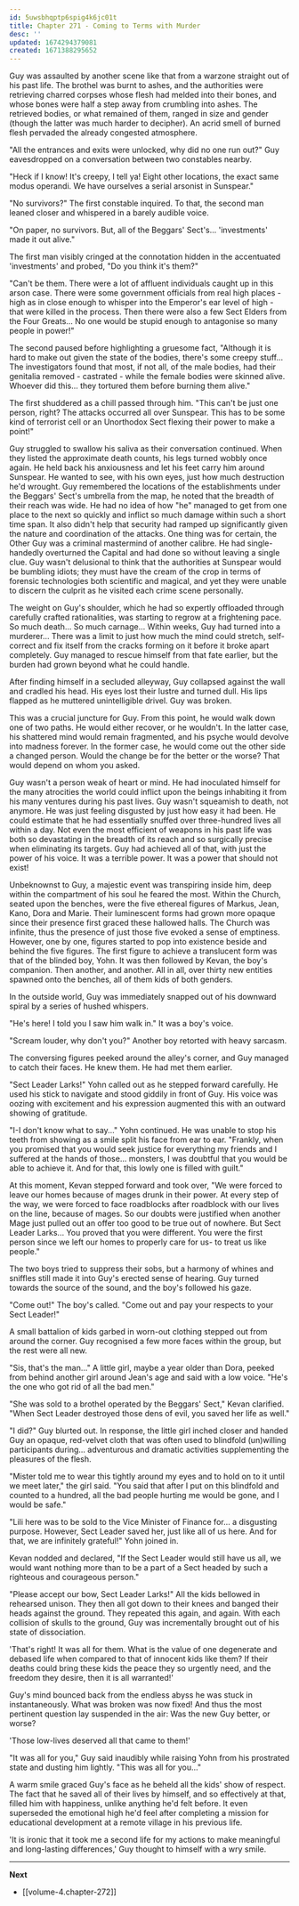 ```yaml
---
id: 5uwsbhqptp6spig4k6jc01t
title: Chapter 271 - Coming to Terms with Murder
desc: ''
updated: 1674294379081
created: 1671388295652
---
```


Guy was assaulted by another scene like that from a warzone straight out of his past life. The brothel was burnt to ashes, and the authorities were retrieving charred corpses whose flesh had melded into their bones, and whose bones were half a step away from crumbling into ashes. The retrieved bodies, or what remained of them, ranged in size and gender (though the latter was much harder to decipher). An acrid smell of burned flesh pervaded the already congested atmosphere.

"All the entrances and exits were unlocked, why did no one run out?" Guy eavesdropped on a conversation between two constables nearby.

"Heck if I know! It's creepy, I tell ya! Eight other locations, the exact same modus operandi. We have ourselves a serial arsonist in Sunspear."

"No survivors?" The first constable inquired. To that, the second man leaned closer and whispered in a barely audible voice.

"On paper, no survivors. But, all of the Beggars' Sect's... 'investments' made it out alive."

The first man visibly cringed at the connotation hidden in the accentuated 'investments' and probed, "Do you think it's them?"

"Can't be them. There were a lot of affluent individuals caught up in this arson case. There were some government officials from real high places - high as in close enough to whisper into the Emperor's ear level of high - that were killed in the process. Then there were also a few Sect Elders from the Four Greats... No one would be stupid enough to antagonise so many people in power!"

The second paused before highlighting a gruesome fact, "Although it is hard to make out given the state of the bodies, there's some creepy stuff... The investigators found that most, if not all, of the male bodies, had their genitalia removed - castrated - while the female bodies were skinned alive. Whoever did this... they tortured them before burning them alive."

The first shuddered as a chill passed through him. "This can't be just one person, right? The attacks occurred all over Sunspear. This has to be some kind of terrorist cell or an Unorthodox Sect flexing their power to make a point!"

Guy struggled to swallow his saliva as their conversation continued. When they listed the approximate death counts, his legs turned wobbly once again. He held back his anxiousness and let his feet carry him around Sunspear. He wanted to see, with his own eyes, just how much destruction he'd wrought. Guy remembered the locations of the establishments under the Beggars' Sect's umbrella from the map, he noted that the breadth of their reach was wide. He had no idea of how "he" managed to get from one place to the next so quickly and inflict so much damage within such a short time span. It also didn't help that security had ramped up significantly given the nature and coordination of the attacks. One thing was for certain, the Other Guy was a criminal mastermind of another calibre. He had single-handedly overturned the Capital and had done so without leaving a single clue. Guy wasn't delusional to think that the authorities at Sunspear would be bumbling idiots; they must have the cream of the crop in terms of forensic technologies both scientific and magical, and yet they were unable to discern the culprit as he visited each crime scene personally.

The weight on Guy's shoulder, which he had so expertly offloaded through carefully crafted rationalities, was starting to regrow at a frightening pace. So much death... So much carnage... Within weeks, Guy had turned into a murderer... There was a limit to just how much the mind could stretch, self-correct and fix itself from the cracks forming on it before it broke apart completely. Guy managed to rescue himself from that fate earlier, but the burden had grown beyond what he could handle.

After finding himself in a secluded alleyway, Guy collapsed against the wall and cradled his head. His eyes lost their lustre and turned dull. His lips flapped as he muttered unintelligible drivel. Guy was broken.

This was a crucial juncture for Guy. From this point, he would walk down one of two paths. He would either recover, or he wouldn't. In the latter case, his shattered mind would remain fragmented, and his psyche would devolve into madness forever. In the former case, he would come out the other side a changed person. Would the change be for the better or the worse? That would depend on whom you asked.

Guy wasn't a person weak of heart or mind. He had inoculated himself for the many atrocities the world could inflict upon the beings inhabiting it from his many ventures during his past lives. Guy wasn't squeamish to death, not anymore. He was just feeling disgusted by just how easy it had been. He could estimate that he had essentially snuffed over three-hundred lives all within a day. Not even the most efficient of weapons in his past life was both so devastating in the breadth of its reach and so surgically precise when eliminating its targets. Guy had achieved all of that, with just the power of his voice. It was a terrible power. It was a power that should not exist!

Unbeknownst to Guy, a majestic event was transpiring inside him, deep within the compartment of his soul he feared the most. Within the Church, seated upon the benches, were the five ethereal figures of Markus, Jean, Kano, Dora and Marie. Their luminescent forms had grown more opaque since their presence first graced these hallowed halls. The Church was infinite, thus the presence of just those five evoked a sense of emptiness. However, one by one, figures started to pop into existence beside and behind the five figures. The first figure to achieve a translucent form was that of the blinded boy, Yohn. It was then followed by Kevan, the boy's companion. Then another, and another. All in all, over thirty new entities spawned onto the benches, all of them kids of both genders.

In the outside world, Guy was immediately snapped out of his downward spiral by a series of hushed whispers.

"He's here! I told you I saw him walk in." It was a boy's voice.

"Scream louder, why don't you?" Another boy retorted with heavy sarcasm.

The conversing figures peeked around the alley's corner, and Guy managed to catch their faces. He knew them. He had met them earlier.

"Sect Leader Larks!" Yohn called out as he stepped forward carefully. He used his stick to navigate and stood giddily in front of Guy. His voice was oozing with excitement and his expression augmented this with an outward showing of gratitude.

"I-I don't know what to say..." Yohn continued. He was unable to stop his teeth from showing as a smile split his face from ear to ear. "Frankly, when you promised that you would seek justice for everything my friends and I suffered at the hands of those... monsters, I was doubtful that you would be able to achieve it. And for that, this lowly one is filled with guilt."

At this moment, Kevan stepped forward and took over, "We were forced to leave our homes because of mages drunk in their power. At every step of the way, we were forced to face roadblocks after roadblock with our lives on the line, because of mages. So our doubts were justified when another Mage just pulled out an offer too good to be true out of nowhere. But Sect Leader Larks... You proved that you were different. You were the first person since we left our homes to properly care for us- to treat us like people."

The two boys tried to suppress their sobs, but a harmony of whines and sniffles still made it into Guy's erected sense of hearing. Guy turned towards the source of the sound, and the boy's followed his gaze.

"Come out!" The boy's called. "Come out and pay your respects to your Sect Leader!"

A small battalion of kids garbed in worn-out clothing stepped out from around the corner. Guy recognised a few more faces within the group, but the rest were all new.

"Sis, that's the man..." A little girl, maybe a year older than Dora, peeked from behind another girl around Jean's age and said with a low voice. "He's the one who got rid of all the bad men."

"She was sold to a brothel operated by the Beggars' Sect," Kevan clarified. "When Sect Leader destroyed those dens of evil, you saved her life as well."

"I did?" Guy blurted out. In response, the little girl inched closer and handed Guy an opaque, red-velvet cloth that was often used to blindfold (un)willing participants during... adventurous and dramatic activities supplementing the pleasures of the flesh.

"Mister told me to wear this tightly around my eyes and to hold on to it until we meet later," the girl said. "You said that after I put on this blindfold and counted to a hundred, all the bad people hurting me would be gone, and I would be safe."

"Lili here was to be sold to the Vice Minister of Finance for... a disgusting purpose. However, Sect Leader saved her, just like all of us here. And for that, we are infinitely grateful!" Yohn joined in.

Kevan nodded and declared, "If the Sect Leader would still have us all, we would want nothing more than to be a part of a Sect headed by such a righteous and courageous person."

"Please accept our bow, Sect Leader Larks!" All the kids bellowed in rehearsed unison. They then all got down to their knees and banged their heads against the ground. They repeated this again, and again. With each collision of skulls to the ground, Guy was incrementally brought out of his state of dissociation.

'That's right! It was all for them. What is the value of one degenerate and debased life when compared to that of innocent kids like them? If their deaths could bring these kids the peace they so urgently need, and the freedom they desire, then it is all warranted!'

Guy's mind bounced back from the endless abyss he was stuck in instantaneously. What was broken was now fixed! And thus the most pertinent question lay suspended in the air: Was the new Guy better, or worse?

'Those low-lives deserved all that came to them!'

"It was all for you," Guy said inaudibly while raising Yohn from his prostrated state and dusting him lightly. "This was all for you..."

A warm smile graced Guy's face as he beheld all the kids' show of respect. The fact that he saved all of their lives by himself, and so effectively at that, filled him with happiness, unlike anything he'd felt before. It even superseded the emotional high he'd feel after completing a mission for educational development at a remote village in his previous life.

'It is ironic that it took me a second life for my actions to make meaningful and long-lasting differences,' Guy thought to himself with a wry smile.

____

**Next**
* [[volume-4.chapter-272]]